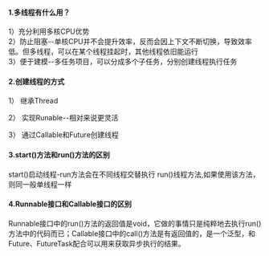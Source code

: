
#### 1.多线程有什么用？
1）充分利用多核CPU优势  
2）防止阻塞--单核CPU并不会提升效率，反而会因上下文不断切换，导致效率低。但多线程，可以在某个线程挂起时，其他线程依旧能运行  
3）便于建模--多任务项目，可以分成多个子任务，分别创建线程执行任务  

#### 2.创建线程的方式
1） 继承Thread  

2） 实现Runable--相对来说更灵活

3） 通过Callable和Future创建线程  

#### 3.start()方法和run()方法的区别
start()启动线程-run方法会在不同线程交替执行
run()线程方法,如果使用该方法，则同一般单线程一样

#### 4.Runnable接口和Callable接口的区别
Runnable接口中的run()方法的返回值是void，它做的事情只是纯粹地去执行run()方法中的代码而已；Callable接口中的call()方法是有返回值的，是一个泛型，和Future、FutureTask配合可以用来获取异步执行的结果。


